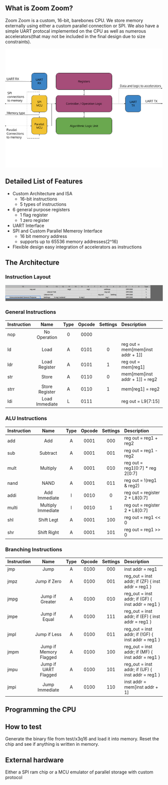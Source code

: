 <!---

This file is used to generate your project datasheet. Please fill in the information below and delete any unused
sections.

You can also include images in this folder and reference them in the markdown. Each image must be less than
512 kb in size, and the combined size of all images must be less than 1 MB.
-->

## What is Zoom Zoom?

Zoom Zoom is a custom, 16-bit, barebones CPU. We store memory externally using either a custom parallel connection or SPI. We also have a simple UART protocal implemented on the CPU as well as numerous accelerators(that may not be included in the final design due to size constraints).

![](block_diagram.png)
## Detailed List of Features

- Custom Architecture and ISA
  - 16-bit instructions
  - 5 types of instructions
- 6 general purpose registers
  - 1 flag register
  - 1 zero register
- UART Interface
- SPI and Custom Parallel Memeroy Interface
  - 16 bit memory address
  - supports up to 65536 memory addresses(2^16)
- Flexible design easy integration of accelerators as instructions

## The Architecture



### Instruction Layout

![](inst_layout.png)

### General Instructions

| Instruction |      Name      | Type  | Opcode | Settings | Description                       |
| :---------- | :------------: | :---: | :----: | :------: | :-------------------------------- |
| nop         |  No Operation  |   0   |  0000  |          |                                   |
| ld          |      Load      |   A   |  0101  |    0     | reg out = mem[mem[inst addr + 1]] |
| ldr         | Load Register  |   A   |  0101  |    1     | reg out = mem[reg1]               |
| str         |     Store      |   A   |  0110  |    0     | mem[mem[inst addr + 1]] = reg2    |
| strr        | Store Register |   A   |  0110  |    1     | mem[reg1] = reg2                  |
| ldi         | Load Immediate |   L   |  0111  |          | reg out = L9[7:15]                |


### ALU Instructions

| Instruction |        Name        | Type  | Opcode | Settings | Description                      |
| :---------- | :----------------: | :---: | :----: | :------: | :------------------------------- |
| add         |        Add         |   A   |  0001  |   000    | reg out = reg1 + reg2            |
| sub         |      Subtract      |   A   |  0001  |   001    | reg out = reg1 - reg2            |
| mult        |      Multiply      |   A   |  0001  |   010    | reg out = reg1[0:7] * reg 2[0:7] |
| nand        |        NAND        |   A   |  0001  |   011    | reg out = !(reg1 & reg2)         |
| addi        |   Add Immediate    |   I   |  0010  |    0     | reg out = register 2 + L8[0:7]   |
| multi       | Multiply Immediate |   I   |  0010  |    1     | reg out = register 2 * L8[0:7]   |
| shl         |     Shift Legt     |   A   |  0001  |   100    | reg out = reg1 << 0              |
| shr         |    Shift Right     |   A   |  0001  |   101    | reg out = reg1 >> 0              |

### Branching Instructions

| Instruction |          Name          | Type  | Opcode | Settings | Description                                        |
| :---------- | :--------------------: | :---: | :----: | :------: | :------------------------------------------------- |
| jmp         |          Jump          |   A   |  0100  |   000    | inst addr = reg1                                   |
| jmpz        |      Jump if Zero      |   A   |  0100  |   001    | reg_out = inst addr; if (ZF) { inst addr = reg1 }  |
| jmpg        |    Jump if Greater     |   A   |  0100  |   010    | reg_out = inst addr; if (GF) { inst addr = reg1 }  |
| jmpe        |     Jump if Equal      |   A   |  0100  |   111    | reg_out = inst addr; if (EF) { inst addr = reg1 }  |
| jmpl        |      Jump if Less      |   A   |  0100  |   011    | reg_out = inst addr; if (!GF) { inst addr = reg1 } |
| jmpm        | Jump if Memory Flagged |   A   |  0100  |   100    | reg_out = inst addr; if (MF) { inst addr = reg1 }  |
| jmpu        |  Jump if UART Flagged  |   A   |  0100  |   101    | reg_out = inst addr; if (UF) { inst addr = reg1 }  |
| jmpi        |    Jump   Immediate    |   A   |  0100  |   110    | inst addr = mem[inst addr + 1]                     |


## Programming the CPU



## How to test

Generate the binary file from test/x3q16 and load it into memory. Reset the chip and see if anything is written in memory.

## External hardware

Either a SPI ram chip or a MCU emulator of parallel storage with custom protocol
